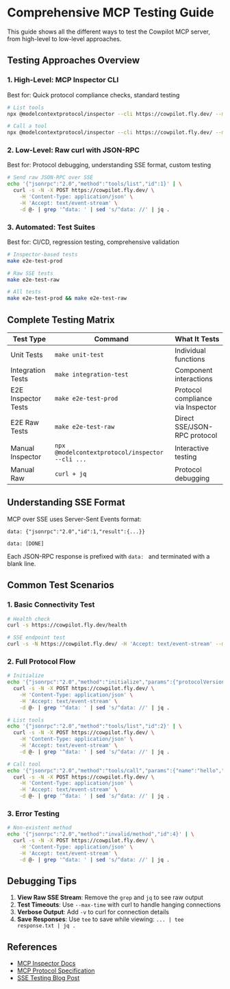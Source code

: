 # Comprehensive MCP Testing Guide

This guide shows all the different ways to test the Cowpilot MCP server, from high-level to low-level approaches.

## Testing Approaches Overview

### 1. High-Level: MCP Inspector CLI
Best for: Quick protocol compliance checks, standard testing

```bash
# List tools
npx @modelcontextprotocol/inspector --cli https://cowpilot.fly.dev/ --method tools/list

# Call a tool
npx @modelcontextprotocol/inspector --cli https://cowpilot.fly.dev/ --method tools/call --tool-name hello
```

### 2. Low-Level: Raw curl with JSON-RPC
Best for: Protocol debugging, understanding SSE format, custom testing

```bash
# Send raw JSON-RPC over SSE
echo '{"jsonrpc":"2.0","method":"tools/list","id":1}' | \
  curl -s -N -X POST https://cowpilot.fly.dev/ \
    -H 'Content-Type: application/json' \
    -H 'Accept: text/event-stream' \
    -d @- | grep '^data: ' | sed 's/^data: //' | jq .
```

### 3. Automated: Test Suites
Best for: CI/CD, regression testing, comprehensive validation

```bash
# Inspector-based tests
make e2e-test-prod

# Raw SSE tests
make e2e-test-raw

# All tests
make e2e-test-prod && make e2e-test-raw
```

## Complete Testing Matrix

| Test Type | Command | What It Tests |
|-----------|---------|---------------|
| Unit Tests | `make unit-test` | Individual functions |
| Integration Tests | `make integration-test` | Component interactions |
| E2E Inspector Tests | `make e2e-test-prod` | Protocol compliance via Inspector |
| E2E Raw Tests | `make e2e-test-raw` | Direct SSE/JSON-RPC protocol |
| Manual Inspector | `npx @modelcontextprotocol/inspector --cli ...` | Interactive testing |
| Manual Raw | `curl + jq` | Protocol debugging |

## Understanding SSE Format

MCP over SSE uses Server-Sent Events format:

```
data: {"jsonrpc":"2.0","id":1,"result":{...}}

data: [DONE]

```

Each JSON-RPC response is prefixed with `data: ` and terminated with a blank line.

## Common Test Scenarios

### 1. Basic Connectivity Test
```bash
# Health check
curl -s https://cowpilot.fly.dev/health

# SSE endpoint test
curl -s -N https://cowpilot.fly.dev/ -H 'Accept: text/event-stream' --max-time 2
```

### 2. Full Protocol Flow
```bash
# Initialize
echo '{"jsonrpc":"2.0","method":"initialize","params":{"protocolVersion":"2025-03-26","capabilities":{},"clientInfo":{"name":"test","version":"1.0"}},"id":1}' | \
  curl -s -N -X POST https://cowpilot.fly.dev/ \
    -H 'Content-Type: application/json' \
    -H 'Accept: text/event-stream' \
    -d @- | grep '^data: ' | sed 's/^data: //' | jq .

# List tools
echo '{"jsonrpc":"2.0","method":"tools/list","id":2}' | \
  curl -s -N -X POST https://cowpilot.fly.dev/ \
    -H 'Content-Type: application/json' \
    -H 'Accept: text/event-stream' \
    -d @- | grep '^data: ' | sed 's/^data: //' | jq .

# Call tool
echo '{"jsonrpc":"2.0","method":"tools/call","params":{"name":"hello","arguments":{}},"id":3}' | \
  curl -s -N -X POST https://cowpilot.fly.dev/ \
    -H 'Content-Type: application/json' \
    -H 'Accept: text/event-stream' \
    -d @- | grep '^data: ' | sed 's/^data: //' | jq .
```

### 3. Error Testing
```bash
# Non-existent method
echo '{"jsonrpc":"2.0","method":"invalid/method","id":4}' | \
  curl -s -N -X POST https://cowpilot.fly.dev/ \
    -H 'Content-Type: application/json' \
    -H 'Accept: text/event-stream' \
    -d @- | grep '^data: ' | sed 's/^data: //' | jq .
```

## Debugging Tips

1. **View Raw SSE Stream**: Remove the `grep` and `jq` to see raw output
2. **Test Timeouts**: Use `--max-time` with curl to handle hanging connections
3. **Verbose Output**: Add `-v` to curl for connection details
4. **Save Responses**: Use `tee` to save while viewing: `... | tee response.txt | jq .`

## References

- [MCP Inspector Docs](https://modelcontextprotocol.io/docs/tools/inspector)
- [MCP Protocol Specification](https://spec.modelcontextprotocol.io/)
- [SSE Testing Blog Post](https://blog.fka.dev/blog/2025-03-25-inspecting-mcp-servers-using-cli/)
